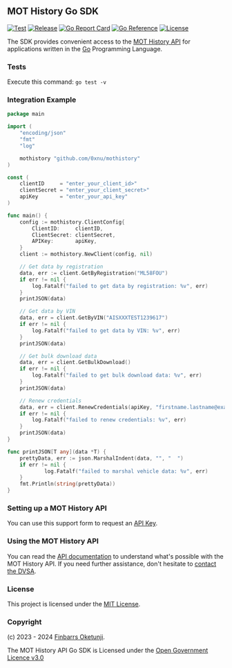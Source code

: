## MOT History Go SDK

[![Test](https://github.com/0xnu/mothistory/actions/workflows/test.yaml/badge.svg)](https://github.com/0xnu/mothistory/actions/workflows/test.yaml)
[![Release](https://img.shields.io/github/release/0xnu/mothistory.svg)](https://github.com/0xnu/mothistory/releases/latest)
[![Go Report Card](https://goreportcard.com/badge/github.com/0xnu/mothistory)](https://goreportcard.com/report/github.com/0xnu/mothistory)
[![Go Reference](https://pkg.go.dev/badge/github.com/0xnu/mothistory.svg)](https://pkg.go.dev/github.com/0xnu/mothistory)
[![License](https://img.shields.io/github/license/0xnu/mothistory)](/LICENSE)

The SDK provides convenient access to the [MOT History API](https://documentation.history.mot.api.gov.uk/) for applications written in the [Go](https://go.dev/) Programming Language.

### Tests

Execute this command: `go test -v`

### Integration Example

```go
package main

import (
	"encoding/json"
	"fmt"
	"log"

	mothistory "github.com/0xnu/mothistory"
)

const (
	clientID     = "enter_your_client_id>"
	clientSecret = "enter_your_client_secret>"
	apiKey       = "enter_your_api_key"
)

func main() {
	config := mothistory.ClientConfig{
		ClientID:     clientID,
		ClientSecret: clientSecret,
		APIKey:       apiKey,
	}
	client := mothistory.NewClient(config, nil)

	// Get data by registration
	data, err := client.GetByRegistration("ML58FOU")
	if err != nil {
		log.Fatalf("failed to get data by registration: %v", err)
	}
	printJSON(data)

	// Get data by VIN
	data, err = client.GetByVIN("AISXXXTEST1239617")
	if err != nil {
		log.Fatalf("failed to get data by VIN: %v", err)
	}
	printJSON(data)

	// Get bulk download data
	data, err = client.GetBulkDownload()
	if err != nil {
		log.Fatalf("failed to get bulk download data: %v", err)
	}
	printJSON(data)

	// Renew credentials
	data, err = client.RenewCredentials(apiKey, "firstname.lastname@example.com")
	if err != nil {
		log.Fatalf("failed to renew credentials: %v", err)
	}
	printJSON(data)
}

func printJSON[T any](data *T) {
	prettyData, err := json.MarshalIndent(data, "", "  ")
    if err != nil {
			log.Fatalf("failed to marshal vehicle data: %v", err)
    }
    fmt.Println(string(prettyData))
}
```

### Setting up a MOT History API

You can use this support form to request an [API Key](https://documentation.history.mot.api.gov.uk/mot-history-api/register).


### Using the MOT History API

You can read the [API documentation](https://documentation.history.mot.api.gov.uk/) to understand what's possible with the MOT History API. If you need further assistance, don't hesitate to [contact the DVSA](https://documentation.history.mot.api.gov.uk/mot-history-api/support).


### License

This project is licensed under the [MIT License](./LICENSE).


### Copyright

(c) 2023 - 2024 [Finbarrs Oketunji](https://finbarrs.eu).

The MOT History API Go SDK is Licensed under the [Open Government Licence v3.0](
https://www.nationalarchives.gov.uk/doc/open-government-licence/version/3/)
